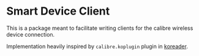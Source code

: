 # Smart Device Client

This is a package meant to facilitate writing clients for the calibre wireless device connection.

Implementation heavily inspired by `calibre.koplugin` plugin in [koreader](https://github.com/koreader/koreader).
